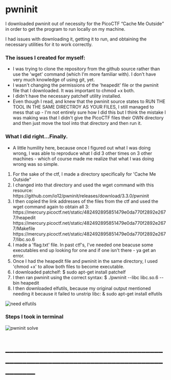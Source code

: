 <h1>pwninit</h1>
<p>I downloaded pwninit out of necessity for the PicoCTF <q>Cache Me Outside</q> in order to get the program to run locally on my machine.</p>
<p>I had issues with downloading it, getting it to run, and obtaining the necessary utilities for it to work correctly.</p>
<h3>The issues I created for myself:</h3>
<ul>
  <li>I was trying to clone the repository from the github source rather than use the 'wget' command (which I'm more familiar with). I don't have very much knowledge of using git, yet.</li>
  <li>I wasn't changing the permissions of the 'heapedit' file or the pwninit file that I downloaded. It was important to chmod +x both.</li>
  <li>I didn't have the necessary patchelf utility installed.</li>
  <li>Even though I read, and knew that the pwninit source states to RUN THE TOOL IN THE SAME DIRECTROY AS YOUR FILES, I still managed to mess that up - I'm not entirely sure how I did this but I think the mistake I was making was that I didn't give the PicoCTF files their OWN directory and then just move the tool into that directory and then run it.</li>
</ul>
<h3>What I did right...Finally.</h3>
<ul>
  <li>A little humility here, because once I figured out what I was doing wrong, I was able to reproduce what I did 3 other times on 3 other machines - which of course made me realize that what I was doing wrong was so simple.
</ul>
<ol>
  <li>For the sake of the ctf, I made a directory specifically for 'Cache Me Outside"</li>
  <li>I changed into that directory and used the wget command with this resource: https://github.com/io12/pwninit/releases/download/3.3.0/pwninit</li>
  <li>
	  I then copied the link addresses of the files from the ctf and used the wget command again to obtain all 3: https://mercury.picoctf.net/static/482492895851479e0da770f2892e2677/heapedit
https://mercury.picoctf.net/static/482492895851479e0da770f2892e2677/Makefile
https://mercury.picoctf.net/static/482492895851479e0da770f2892e2677/libc.so.6
  </li>
  <li>I made a 'flag.txt' file. In past ctf's, I've needed one beacuse some executables end up looking for one and if one isn't there - ya get an error.</li>
  <li>Once I had the heapedit file and pwninit in the same directory, I used 'chmod +x' to allow both files to become executable.</li>
  <li>I downloaded patchelf: $ sudo apt-get install patchelf</li>
  <li>I then ran pwninit using the correct syntax: $ ./pwninit --libc libc.so.6 --bin heapedit</li>
  <li>I then downloaded elfutils, because my original output mentioned needing it because it failed to unstrip libc: & sudo apt-get install elfutils </li>
</ol>	

![need elfutils](https://user-images.githubusercontent.com/116903454/209568394-8c0fd5e7-01c4-441f-bc24-956cf57a5359.png)


<h3>Steps I took in terminal</h3>






![pwninit solve](https://user-images.githubusercontent.com/116903454/209568645-61d9a1e7-afbb-4ef1-971d-7d2812e87bef.png)


<h1>_________________________________________________________________________________</h1>
